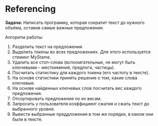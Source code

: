 # Referencing

**Задача:** Написать программу, которая сократит текст до нужного объёма, оставив самые важные предложения.

Алгоритм работы:
  1. Разделить текст на предложения. 
  2. Выделить токены во всех предложениях. Для этого используется стеминг MyStame. 
  3. Удалить все стоп-слова (вспоомгательные, не могут быть ключевыми – местоимения, предлоги, частицы). 
  4. Посчитать статистику для каждого токена (его частоту в тексте). 
  5. На основе статистики принять решение о том, какие слова ключевые. 
  6. На основе найденных ключевых слов посчитать вес каждого предложения. 
  7. Отсортировать предложения по их весам. 
  8. Запросить у пользователя коэффициент сжатия и сжать текст до выбранного уровня. 
  9. Вывести выбранные преддложения в том же порядке, в каком они были в тексте. 
